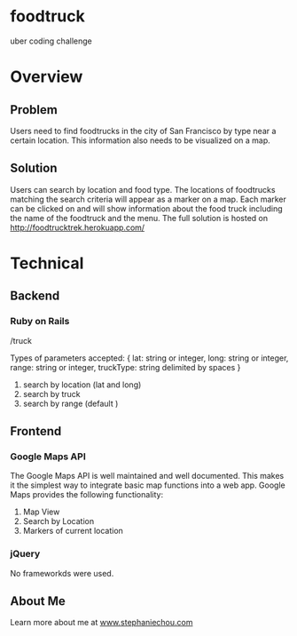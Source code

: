 foodtruck
=========

uber coding challenge

# Overview
## Problem
  Users need to find foodtrucks in the city of San Francisco by type near a certain location. This information also needs to be visualized on a map.
## Solution
  Users can search by location and food type. The locations of foodtrucks matching the search criteria will appear as a marker on a map. Each marker can be clicked on and will show information about the food truck including the name of the foodtruck and the menu. The full solution is hosted on http://foodtrucktrek.herokuapp.com/

# Technical

## Backend
### Ruby on Rails

/truck

Types of parameters accepted:
{
  lat: string or integer,
  long: string or integer,
  range: string or integer,
  truckType: string delimited by spaces
}

1. search by location (lat and long)
2. search by truck
3. search by range (default )

## Frontend

### Google Maps API

 The Google Maps API is well maintained and well documented. This makes it the simplest way to integrate basic map functions into a web app. Google Maps provides the following functionality:
  1. Map View
  2. Search by Location
  3. Markers of current location

### jQuery

No frameworkds were used.


## About Me

Learn more about me at www.stephaniechou.com

